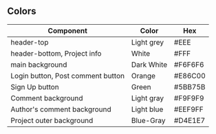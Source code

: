 ## Colors
|Component|Color|Hex|
|---|---|---|
|header-top|Light grey|#EEE
|header-bottom, Project info|White|#FFF
|main background|Dark White|#F6F6F6
|Login button, Post comment button|Orange|#E86C00
|Sign Up button|Green|#5BB75B
|Comment background|Light gray|#F9F9F9
|Author's comment background|Light blue|#EEF9FF
|Project outer background|Blue-Gray|#D4E1E7
